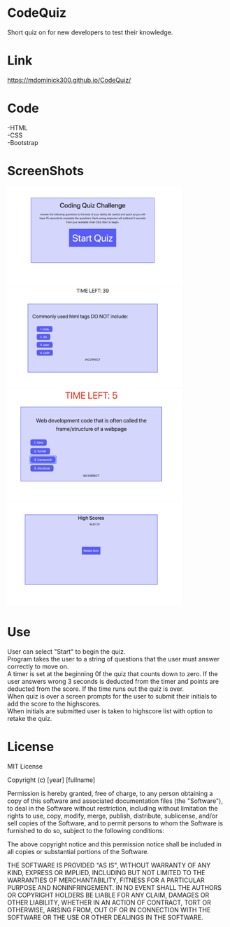 # CodeQuiz
Short quiz on for new developers to test their knowledge. 

# Link
https://mdominick300.github.io/CodeQuiz/

# Code
-HTML
<br>
-CSS
<br>
-Bootstrap

# ScreenShots
<img src="Assets/Screen Shot 2019-11-10 at 1.44.14 PM.png" width=400px>
<img src="Assets/Screen Shot 2019-11-10 at 1.44.35 PM.png" width=400px>
<img src="Assets/Screen Shot 2019-11-10 at 1.44.53 PM.png" width=400px>
<img src="Assets/Screen Shot 2019-11-10 at 1.45.07 PM.png" width=400px>

# Use
User can select "Start" to  begin the quiz.
<br>
Program takes the user to a string of questions that the user must answer correctly to move on.
<br>
A timer is set at the beginning 0f the quiz that counts down to zero. If the user answers wrong 3 seconds is deducted from the timer and points are deducted from the score. If the time runs out the quiz is over.
<br>
When quiz is over a screen prompts for the user to submit their initials to add the score to the highscores.
<br>
When initials are submitted user is taken to highscore list with option to retake the quiz. 


# License

MIT License

Copyright (c) [year] [fullname]

Permission is hereby granted, free of charge, to any person obtaining a copy
of this software and associated documentation files (the "Software"), to deal
in the Software without restriction, including without limitation the rights
to use, copy, modify, merge, publish, distribute, sublicense, and/or sell
copies of the Software, and to permit persons to whom the Software is
furnished to do so, subject to the following conditions:

The above copyright notice and this permission notice shall be included in all
copies or substantial portions of the Software.

THE SOFTWARE IS PROVIDED "AS IS", WITHOUT WARRANTY OF ANY KIND, EXPRESS OR
IMPLIED, INCLUDING BUT NOT LIMITED TO THE WARRANTIES OF MERCHANTABILITY,
FITNESS FOR A PARTICULAR PURPOSE AND NONINFRINGEMENT. IN NO EVENT SHALL THE
AUTHORS OR COPYRIGHT HOLDERS BE LIABLE FOR ANY CLAIM, DAMAGES OR OTHER
LIABILITY, WHETHER IN AN ACTION OF CONTRACT, TORT OR OTHERWISE, ARISING FROM,
OUT OF OR IN CONNECTION WITH THE SOFTWARE OR THE USE OR OTHER DEALINGS IN THE
SOFTWARE.